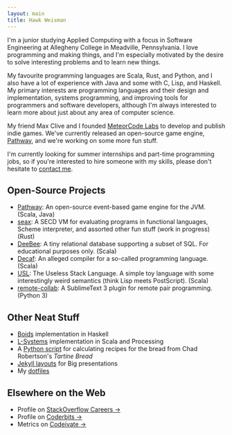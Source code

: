 ```yaml
---
layout: main
title: Hawk Weisman
---
```


I'm a junior studying Applied Computing with a focus in Software Engineering at Allegheny College in Meadville, Pennsylvania. I love programming and making things, and I'm especially motivated by the desire to solve interesting problems and to learn new things.

My favourite programming languages are Scala, Rust, and Python, and I also have a lot of experience with Java and some with C, Lisp, and Haskell. My primary interests are programming languages and their design and implementation, systems programming, and improving tools for programmers and software developers, although I'm always interested to learn more about just about any area of computer science.

My friend Max Clive and I founded [MeteorCode Labs](https://meteorcodelabs.com) to develop and publish indie games. We've currently released an open-source game engine, [Pathway](https://github.com/MeteorCode/Pathway), and we're working on some more fun stuff.

I'm currently looking for summer internships and part-time programming jobs, so if you're interested to hire someone with my skills, please don't hesitate to [contact me](hawk.weisman@gmail.com).

Open-Source Projects
--------------------

+ [Pathway](https://github.com/MeteorCode/Pathway): An open-source event-based game engine for the JVM. (Scala, Java)
+ [seax](seax): A SECD VM for evaluating programs in functional languages, Scheme interpreter, and assorted other fun stuff (work in progress) (Rust)
+ [DeeBee](https://github.com/hawkw/deebee): A tiny relational database supporting a subset of SQL. For educational purposes only. (Scala)
+ [Decaf](decaf): An alleged compiler for a so-called programming language. (Scala)
+ [USL](https://github.com/hawkw/USL): The Useless Stack Language. A simple toy language with some interestingly weird semantics (think Lisp meets PostScript). (Scala)
+ [remote-collab](http://teamremote.github.io/remote-sublime/): A SublimeText 3 plugin for remote pair programming. (Python 3)


Other Neat Stuff
----------------

+ [Boids](https://github.com/cs383-final/cs383-finalproject) implementation in Haskell
+ [L-Systems](http://hawkweisman.me/notebook/programming,computer/science,scala/2015/02/15/l-systems/) implementation in Scala and Processing
+ A [Python script](https://github.com/hawkw/breadplan) for calculating recipes for the bread from Chad Robertson's _Tartine Bread_
+ [Jekyll layouts](https://github.com/hawkw/bigyll) for Big presentations
+ My [dotfiles](https://github.com/hawkw/dotfiles)

Elsewhere on the Web
--------------------

+ Profile on [StackOverflow Careers &#8594;](https://careers.stackoverflow.com/hawkw)
+ Profile on [Coderbits &#8594;](https://coderbits.com/Hawk)
+ Metrics on [Codeivate &#8594;](http://www.codeivate.com/users/hawk) 
